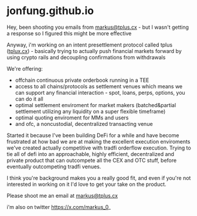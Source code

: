 # jonfung.github.io

Hey, been shooting you emails from markus@tplus.cx - but I wasn't getting a response so I figured this might be more effective

Anyway, i'm working on an intent presettlement protocol called tplus ([tplux.cx](https://tplus.cx/)) - basically trying to actually push financial markets forward by using crypto rails and decoupling confirmations from withdrawals

We're offering:

- offchain continuous private orderbook running in a TEE
- access to all chains/protocols as settlement venues which means we can support any financial interaction - spot, loans, perps, options, you can do it all
- optimal settlement enviroment for market makers (batched&partial settlement utilizing any liquidity on a super flexible timeframe)
- optimal quoting enviroment for MMs and users
- and ofc, a noncustodial, decentralized transacting venue

Started it because I've been building DeFi for a while and have become frustrated at how bad we are at making the excellent execution enviroments we've created actually competitive with tradfi orderflow execution. Trying to tie all of defi into an approachable, highly efficient, decentralized and private product that can outcompete all the CEX and OTC stuff, before eventually outcompeting tradfi venues.

I think you're background makes you a really good fit, and even if you're not interested in working on it I'd love to get your take on the product.

Please shoot me an email at markus@tplus.cx

i'm also on twitter
https://x.com/markus_0_
